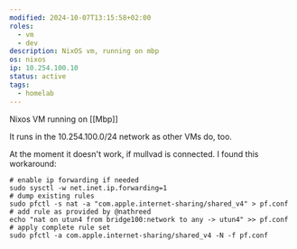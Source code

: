 ```yaml
---
modified: 2024-10-07T13:15:58+02:00
roles:
  - vm
  - dev
description: NixOS vm, running on mbp
os: nixos
ip: 10.254.100.10
status: active
tags:
  - homelab
---
```

Nixos VM running on [[Mbp]]

It runs in the 10.254.100.0/24 network as other VMs do, too.

At the moment it doesn't work, if mullvad is connected. I found this workaround:

```shell
# enable ip forwarding if needed 
sudo sysctl -w net.inet.ip.forwarding=1
# dump existing rules
sudo pfctl -s nat -a "com.apple.internet-sharing/shared_v4" > pf.conf
# add rule as provided by @nathreed 
echo "nat on utun4 from bridge100:network to any -> utun4" >> pf.conf
# apply complete rule set
sudo pfctl -a com.apple.internet-sharing/shared_v4 -N -f pf.conf
```